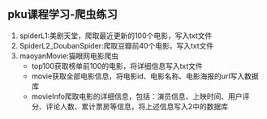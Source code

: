 ## pku课程学习-爬虫练习
1. spiderL1:美剧天堂，爬取最近更新的100个电影，写入txt文件
2. SpiderL2_DoubanSpider:爬取豆瓣前40个电影，写入txt文件
3. maoyanMovie:猫眼网电影爬虫
    + top100获取榜单前100的电影，将详细信息写入txt文件
    + movie获取全部电影信息，将电影id、电影名称、电影海报的url写入数据库
    + movieInfo爬取电影的详细信息，包括：演员信息、上映时间、用户评分、评论人数、累计票房等信息，将上述信息写入2中的数据库